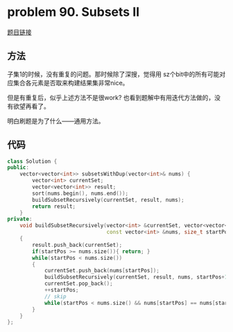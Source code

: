 # problem 90. Subsets II

[题目链接](https://leetcode.com/problems/subsets-ii/)

## 方法

子集1的时候，没有重复的问题。那时候除了深搜，觉得用 sz个bit中的所有可能对应集合各元素是否取来构建结果集非常nice。

但是有重复后，似乎上述方法不是很work? 也看到题解中有用迭代方法做的，没有欲望再看了。

明白刷题是为了什么——通用方法。

## 代码

```C++
class Solution {
public:
    vector<vector<int>> subsetsWithDup(vector<int>& nums) {
        vector<int> currentSet;
        vector<vector<int>> result;
        sort(nums.begin(), nums.end());
        buildSubsetRecursively(currentSet, result, nums);
        return result;
    }
private:
    void buildSubsetRecursively(vector<int> &currentSet, vector<vector<int>> &result, 
                                const vector<int> &nums, size_t startPos=0)
    {
        result.push_back(currentSet);
        if(startPos >= nums.size()){ return; }
        while(startPos < nums.size())
        {
            currentSet.push_back(nums[startPos]);
            buildSubsetRecursively(currentSet, result, nums, startPos+1);
            currentSet.pop_back();
            ++startPos;
            // skip
            while(startPos < nums.size() && nums[startPos] == nums[startPos-1]){ ++startPos; }
        }
    }
};
```